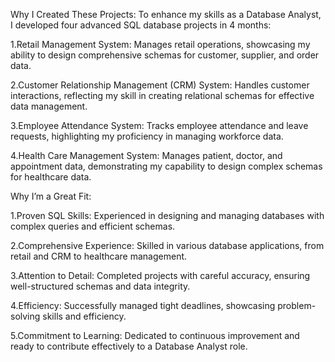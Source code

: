 Why I Created These Projects:
To enhance my skills as a Database Analyst, I developed four advanced SQL database projects in 4 months:

1.Retail Management System: Manages retail operations, showcasing my ability to design comprehensive schemas for customer, supplier, and order data.

2.Customer Relationship Management (CRM) System: Handles customer interactions, reflecting my skill in creating relational schemas for effective data management.

3.Employee Attendance System: Tracks employee attendance and leave requests, highlighting my proficiency in managing workforce data.

4.Health Care Management System: Manages patient, doctor, and appointment data, demonstrating my capability to design complex schemas for healthcare data.


Why I’m a Great Fit:

1.Proven SQL Skills: Experienced in designing and managing databases with complex queries and efficient schemas.

2.Comprehensive Experience: Skilled in various database applications, from retail and CRM to healthcare management.

3.Attention to Detail: Completed projects with careful accuracy, ensuring well-structured schemas and data integrity.

4.Efficiency: Successfully managed tight deadlines, showcasing problem-solving skills and efficiency.

5.Commitment to Learning: Dedicated to continuous improvement and ready to contribute effectively to a Database Analyst role.
